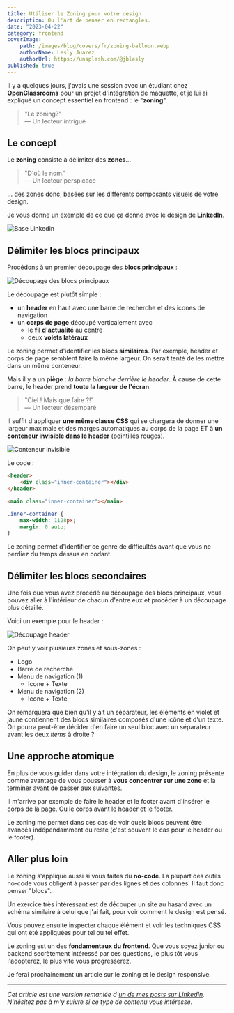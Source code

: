 ```yaml
---
title: Utiliser le Zoning pour votre design
description: Ou l'art de penser en rectangles.
date: "2023-04-22"
category: frontend
coverImage:
    path: /images/blog/covers/fr/zoning-balloon.webp
    authorName: Lesly Juarez
    authorUrl: https://unsplash.com/@jblesly
published: true
---
```


Il y a quelques jours, j'avais une session avec un étudiant chez **OpenClassrooms** pour un projet d'intégration de maquette, et je lui ai expliqué un concept essentiel en frontend : le "**zoning**".

> "Le zoning?"  
— Un lecteur intrigué

## Le concept

Le **zoning** consiste à délimiter des **zones**...

> "D'où le nom."  
— Un lecteur perspicace

... des zones donc, basées sur les différents composants visuels de votre design.

Je vous donne un exemple de ce que ça donne avec le design de **LinkedIn**.

![Base Linkedin](/images/blog/posts/fr/zoning-linkedin-desktop-base.webp)

## Délimiter les blocs principaux

Procédons à un premier découpage des **blocs principaux** :

![Découpage des blocs principaux](/images/blog/posts/fr/zoning-linkedin-desktop-main-blocks.webp)

Le découpage est plutôt simple :

- un **header** en haut avec une barre de recherche et des icones de navigation
- un **corps de page** découpé verticalement avec
  - le **fil d'actualité** au centre
  - deux **volets latéraux**

Le zoning permet d'identifier les blocs **similaires**. Par exemple, header et corps de page semblent faire la même largeur. On serait tenté de les mettre dans un même conteneur.

Mais il y a un **piège** : _la barre blanche derrière le header_. À cause de cette barre, le header prend **toute la largeur de l'écran**.

> "Ciel ! Mais que faire ?!"  
— Un lecteur désemparé

Il suffit d'appliquer **une même classe CSS** qui se chargera de donner une largeur maximale et des marges automatiques au corps de la page ET à **un conteneur invisible dans le header** (pointillés rouges).

![Conteneur invisible](/images/blog/posts/fr/zoning-linkedin-desktop-inner-container.webp)

Le code :

```html
<header>
    <div class="inner-container"></div>
</header>

<main class="inner-container"></main>
```

```css
.inner-container {
    max-width: 1128px;
    margin: 0 auto;
}
```

Le zoning permet d'identifier ce genre de difficultés avant que vous ne perdiez du temps dessus en codant.

## Délimiter les blocs secondaires

Une fois que vous avez procédé au découpage des blocs principaux, vous pouvez aller à l'intérieur de chacun d'entre eux et procéder à un découpage plus détaillé.

Voici un exemple pour le header :

![Découpage header](/images/blog/posts/fr/zoning-linkedin-desktop-header.webp)

On peut y voir plusieurs zones et sous-zones :

- Logo
- Barre de recherche
- Menu de navigation (1)
  - Icone + Texte
- Menu de navigation (2)
  - Icone + Texte

On remarquera que bien qu'il y ait un séparateur, les éléments en violet et jaune contiennent des blocs similaires composés d'une icône et d'un texte. On pourra peut-être décider d'en faire un seul bloc avec un séparateur avant les deux _items_ à droite ?

## Une approche atomique

En plus de vous guider dans votre intégration du design, le zoning présente comme avantage de vous pousser à **vous concentrer sur une zone** et la terminer avant de passer aux suivantes.

Il m'arrive par exemple de faire le header et le footer avant d'insérer le corps de la page. Ou le corps avant le header et le footer.

Le zoning me permet dans ces cas de voir quels blocs peuvent être avancés indépendamment du reste (c'est souvent le cas pour le header ou le footer).

## Aller plus loin

Le zoning s'applique aussi si vous faites du **no-code**. La plupart des outils no-code vous obligent à passer par des lignes et des colonnes. Il faut donc penser "blocs".

Un exercice très intéressant est de découper un site au hasard avec un schéma similaire à celui que j'ai fait, pour voir comment le design est pensé.

Vous pouvez ensuite inspecter chaque élément et voir les techniques CSS qui ont été appliquées pour tel ou tel effet.

Le zoning est un des **fondamentaux du frontend**. Que vous soyez junior ou backend secrètement intéressé par ces questions, le plus tôt vous l'adopterez, le plus vite vous progresserez.

Je ferai prochainement un article sur le zoning et le design responsive.

---

_Cet article est une version remaniée d'[un de mes posts sur LinkedIn](
<https://www.linkedin.com/posts/daniel-orchanian_frontend-css-design-activity-7056514694794108928-drx->). N'hésitez pas à m'y suivre si ce type de contenu vous intéresse._
